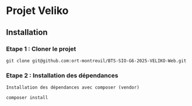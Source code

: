 # Projet Veliko

## Installation

### Etape 1 : Cloner le projet

```
git clone git@github.com:ort-montreuil/BTS-SIO-G6-2025-VELIKO-Web.git
```
### Etape 2 : Installation des dépendances

```
Installation des dépendances avec composer (vendor)
```
```
composer install
```